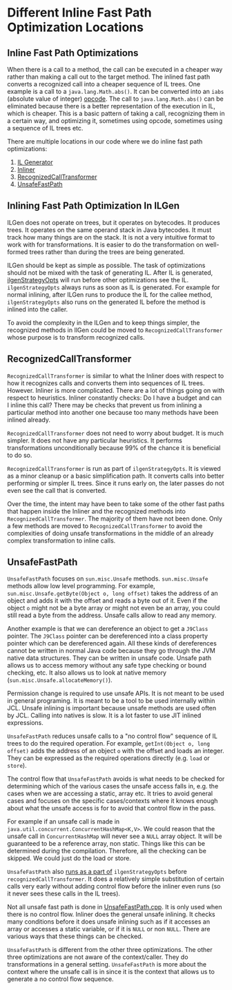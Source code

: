 <!--
Copyright IBM Corp. and others 2021

This program and the accompanying materials are made available under
the terms of the Eclipse Public License 2.0 which accompanies this
distribution and is available at https://www.eclipse.org/legal/epl-2.0/
or the Apache License, Version 2.0 which accompanies this distribution and
is available at https://www.apache.org/licenses/LICENSE-2.0.

This Source Code may also be made available under the following
Secondary Licenses when the conditions for such availability set
forth in the Eclipse Public License, v. 2.0 are satisfied: GNU
General Public License, version 2 with the GNU Classpath
Exception [1] and GNU General Public License, version 2 with the
OpenJDK Assembly Exception [2].

[1] https://www.gnu.org/software/classpath/license.html
[2] https://openjdk.org/legal/assembly-exception.html

SPDX-License-Identifier: EPL-2.0 OR Apache-2.0 OR GPL-2.0-only WITH Classpath-exception-2.0 OR GPL-2.0-only WITH OpenJDK-assembly-exception-1.0
-->

# Different Inline Fast Path Optimization Locations

## Inline Fast Path Optimizations

When there is a call to a method, the call can be executed in a cheaper way rather than making a call out to the target
method. The inlined fast path converts a recognized call into a cheaper sequence of IL trees. One example is a call to a
`java.lang.Math.abs()`. It can be converted into an `iabs` (absolute value of integer) [opcode](https://github.com/eclipse-omr/omr/blob/e3a15a993c8aba80582aa1d6f3071e122acbd4c4/compiler/il/OMROpcodes.enum#L1911). The call to `java.lang.Math.abs()` can be eliminated because there is a better
representation of the execution in IL, which is cheaper. This is a basic pattern of taking a call, recognizing them
in a certain way, and optimizing it, sometimes using opcode, sometimes using a sequence of IL trees etc.


There are multiple locations in our code where we do inline fast path optimizations:

1. [IL Generator](https://github.com/eclipse-openj9/openj9/tree/master/runtime/compiler/ilgen)
2. [Inliner](https://github.com/eclipse-omr/omr/blob/master/compiler/optimizer/Inliner.cpp)
3. [RecognizedCallTransformer](https://github.com/eclipse-omr/omr/blob/master/compiler/optimizer/OMRRecognizedCallTransformer.cpp)
4. [UnsafeFastPath](https://github.com/eclipse-openj9/openj9/blob/master/runtime/compiler/optimizer/UnsafeFastPath.cpp)

## Inlining Fast Path Optimization In ILGen

ILGen does not operate on trees, but it operates on bytecodes. It produces trees. It operates on the same operand stack
in Java bytecodes. It must track how many things are on the stack. It is not a very intuitive format to work with for
transformations. It is easier to do the transformation on well-formed trees rather than during the trees are being generated.

ILGen should be kept as simple as possible. The task of optimizations should not be mixed with the task of generating IL.
After IL is generated, [ilgenStrategyOpts](https://github.com/eclipse-omr/omr/blob/e3a15a993c8aba80582aa1d6f3071e122acbd4c4/compiler/optimizer/OMROptimizer.cpp#L535-L544) will run before other optimizations see the IL.
`ilgenStrategyOpts` always runs as soon as IL is generated. For example for normal inlining, after ILGen runs to produce the IL
for the callee method, `ilgenStrategyOpts` also runs on the generated IL before the method is inlined into the caller.

To avoid the complexity in the ILGen and to keep things simpler, the recognized methods in IlGen could be moved to
`RecognizedCallTransformer` whose purpose is to transform recognized calls.

## RecognizedCallTransformer

`RecognizedCallTransformer` is similar to what the Inliner does with respect to how it recognizes calls and converts them
into sequences of IL trees. However. Inliner is more complicated. There are a lot of things going on with respect to heuristics.
Inliner constantly checks: Do I have a budget and can I inline this call? There may be checks that prevent us from inlining
a particular method into another one because too many methods have been inlined already.

`RecognizedCallTransformer` does not need to worry about budget. It is much simpler. It does not have any particular heuristics.
It performs transformations unconditionally because 99% of the chance it is beneficial to do so.

`RecognizedCallTransformer` is run as part of `ilgenStrategyOpts`. It is viewed as a minor cleanup or a basic simplification path.
It converts calls into better performing or simpler IL trees. Since it runs early on, the later passes do not even see the
call that is converted.

Over the time, the intent may have been to take some of the other fast paths that happen inside the Inliner and the
recognized methods into `RecognizedCallTransformer`. The majority of them have not been done. Only a few methods are moved
to `RecognizedCallTransformer` to avoid the complexities of doing unsafe transformations in the middle of an already
complex transformation to inline calls.

## UnsafeFastPath

`UnsafeFastPath` focuses on `sun.misc.Unsafe` methods. `sun.misc.Unsafe` methods allow low level programming. For example,
`sun.misc.Unsafe.getByte(Object o, long offset)` takes the address of an object and adds it with the offset and reads a
byte out of it. Even if the object `o` might not be a byte array or might not even be an array, you could still read a
byte from the address. Unsafe calls allow to read any memory.

Another example is that we can dereference an object to get a `J9Class` pointer. The `J9Class` pointer can be dereferenced
into a class property pointer which can be dereferenced again. All these kinds of dereferences cannot be written in normal
Java code because they go through the JVM native data structures. They can be written in unsafe code. Unsafe path allows
us to access memory without any safe type checking or bound checking, etc. It also allows us to look at native memory
(`sun.misc.Unsafe.allocateMemory()`).

Permission change is required to use unsafe APIs. It is not meant to be used in general programing. It is meant to be a
tool to be used internally within JCL. Unsafe inlining is important because unsafe methods are used often by JCL. Calling
into natives is slow. It is a lot faster to use JIT inlined expressions.

`UnsafeFastPath` reduces unsafe calls to a "no control flow" sequence of IL trees to do the required operation. For example,
`getInt(Object o, long offset)` adds the address of an object `o` with the offset and loads an integer. They can be expressed
as the required operations directly (e.g. `load` or `store`).

The control flow that `UnsafeFastPath` avoids is what needs to be checked for determining which of the various cases the
unsafe access falls in, e.g. the cases when we are accessing a static, array etc. It tries to avoid general cases and
focuses on the specific cases/contexts where it knows enough about what the unsafe access is for to avoid that control flow
in the pass.

For example if an unsafe call is made in `java.util.concurrent.ConcurrentHashMap<K,V>`.  We could reason that the unsafe
call in `ConcurrentHashMap` will never see a `NULL` array object. It will be guaranteed to be a reference array, non static.
Things like this can be determined during the compilation. Therefore, all the checking can be skipped. We could just do
the load or store.

`UnsafeFastPath` also [runs as a part of](https://github.com/eclipse-omr/omr/blob/e3a15a993c8aba80582aa1d6f3071e122acbd4c4/compiler/optimizer/OMROptimizer.cpp#L543) `ilgenStrategyOpts` before `recognizedCallTransformer`.
It does a relatively simple substitution of certain calls very early without adding control flow before the inliner even
runs (so it never sees these calls in the IL trees).

Not all unsafe fast path is done in [UnsafeFastPath.cpp](https://github.com/eclipse-openj9/openj9/blob/master/runtime/compiler/optimizer/UnsafeFastPath.cpp). It is only used when there is no control flow. Inliner does the general unsafe inlining.
It checks many conditions before it does unsafe inlining such as if it accesses an array or accesses a static variable,
or if it is `NULL` or non `NULL`. There are various ways that these things can be checked.

`UnsafeFastPath` is different from the other three optimizations. The other three optimizations are not aware of the
context/caller. They do transformations in a general setting. `UnsafeFastPath` is more about the context where the unsafe
call is in since it is the context that allows us to generate a no control flow sequence.
